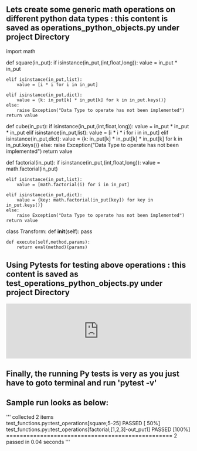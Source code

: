 ## Lets create some generic math operations on different python data types : this content is saved as operations_python_objects.py under project Directory

import math

def square(in_put):
    if isinstance(in_put,(int,float,long)):
        value = in_put * in_put

    elif isinstance(in_put,list):
        value = [i * i for i in in_put]

    elif isinstance(in_put,dict):
        value = {k: in_put[k] * in_put[k] for k in in_put.keys()}
    else:
        raise Exception("Data Type to operate has not been implemented")
    return value


def cube(in_put):
    if isinstance(in_put,(int,float,long)):
        value = in_put * in_put * in_put
    elif isinstance(in_put,list):
        value = [i * i * i for i in in_put]
    elif isinstance(in_put,dict):
        value = {k: in_put[k] * in_put[k] * in_put[k] for k in in_put.keys()}
    else:
        raise Exception("Data Type to operate has not been implemented")
    return value


def factorial(in_put):
    if isinstance(in_put,(int,float,long)):
        value = math.factorial(in_put)

    elif isinstance(in_put,list):
        value = [math.factorial(i) for i in in_put]

    elif isinstance(in_put,dict):
        value = {key: math.factorial(in_put[key]) for key in in_put.keys()}
    else:
        raise Exception("Data Type to operate has not been implemented")
    return value


class Transform:
    def __init__(self):
        pass

    def execute(self,method,params):
        return eval(method)(params)


## Using Pytests for testing above operations : this content is saved as test_operations_python_objects.py under project Directory

<iframe src="https://tech.io/snippet-widget/wYJufUl" width="100%" frameborder="0" scrolling="no" allowtransparency="true" >
</iframe>
<script>
  if (typeof window.techioScriptInjected === 'undefined') {
    window.techioScriptInjected = true;
    var script = document.createElement('script');
    script.src = 'https://files.codingame.com/codingame/iframe-v-1-4.js';
    (document.head || document.body).appendChild(script);
  }
</script>

## Finally, the running Py tests is very as you just have to goto terminal and run 'pytest -v' 
## Sample run looks as below:
'''
collected 2 items                                                                                                                             
test_functions.py::test_operations[square;5-25] PASSED                                                                                  [ 50%]
test_functions.py::test_operations[factorial;[1,2,3]-out_put1] PASSED                                                                   [100%]
================================================= 2 passed in 0.04 seconds
'''
